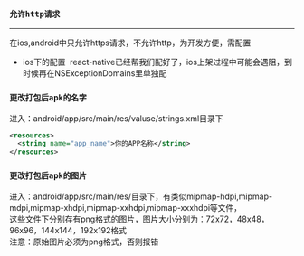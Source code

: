 ### `允许http请求`
---
在ios,android中只允许https请求，不允许http，为开发方便，需配置

* ios下的配置
![]()
react-native已经帮我们配好了，ios上架过程中可能会遇阻，到时候再在NSExceptionDomains里单独配

### `更改打包后apk的名字`
进入：android/app/src/main/res/valuse/strings.xml目录下
```xml
<resources>
  <string name="app_name">你的APP名称</string>
</resources>
```

### `更改打包后apk的图片`
进入：android/app/src/main/res/目录下，有类似mipmap-hdpi,mipmap-mdpi,mipmap-xhdpi,mipmap-xxhdpi,mipmap-xxxhdpi等文件，<br>
这些文件下分别存有png格式的图片，图片大小分别为：72x72，48x48，96x96，144x144，192x192格式<br>
注意：原始图片必须为png格式，否则报错

